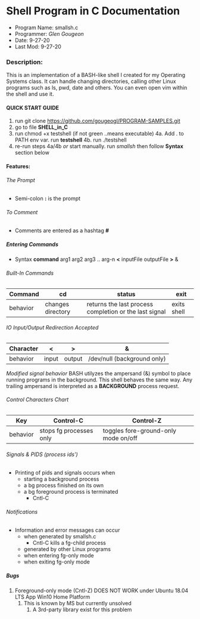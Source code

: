 # Shell Program in C Documentation #
* Program Name:	smallsh.c
* Programmer: 	*Glen Gougeon* 
* Date: 		9-27-20	
* Last Mod:	9-27-20	

### Description:
This is an implementation of a BASH-like shell I created for my
Operating Systems class. It can handle changing directories, 
calling other Linux programs such as ls, pwd, date and others.
You can even open vim within the shell and use it.

#### QUICK START GUIDE
1. run git clone https://github.com/gougeogl/PROGRAM-SAMPLES.git
2. go to file **SHELL_in_C**
3. run chmod +x testshell (if not green ..means executable)
4a. Add . to PATH env var. run **testshell**
4b. run ./testshell
5. re-run steps 4a/4b *or* start manually. run *smallsh* then follow **Syntax** section below
#### Features:

###### The Prompt
* Semi-colon **:** is the prompt

###### To Comment
* Comments are entered as a hashtag **#**

##### Entering Commands
* Syntax
**command** arg1 arg2 arg3 .. arg-n **<** inputFile  outputFile **>** &

###### Built-In Commands
Command | cd | status | exit
--------|----|--------|-----
behavior | changes directory | returns the last process completion or the last signal | exits shell

###### IO Input/Output Redirection Accepted
Character | < | > | &
----------|---|---|--
behavior  | input | output | /dev/null (background only)

*Modified signal behavior*
BASH utilyzes the ampersand (&) symbol to place running programs 
in the background. This shell behaves the same way. Any trailing
ampersand is interpreted as a **BACKGROUND** process request.

###### Control Characters Chart
 Key | Control-C | Control-Z
-----|-----------|----------
behavior | stops fg processes only | toggles fore-ground-only mode on/off

###### Signals & PIDS (process ids')
* Printing of pids and signals occurs when
    * starting a background process
    * a bg process finished on its own
    * a bg foreground process is terminated 
        * Cntl-C

###### Notifications
* Information and error messages can occur
    * when generated by smallsh.c
        * Cntl-C kills a fg-child process
    * generated by other Linux programs
    * when entering fg-only mode
    * when exiting fg-only mode

##### Bugs
1. Foreground-only mode (Cntl-Z) DOES NOT WORK
   under Ubuntu 18.04 LTS App Win10 Home Platform
   1. This is known by MS but currently unsolved
       1. A 3rd-party library exist for this problem
  
